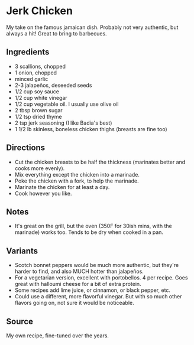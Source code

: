 # Jerk Chicken

My take on the famous jamaican dish.
Probably not very authentic, but always a hit!
Great to bring to barbecues.

## Ingredients

* 3 scallions, chopped
* 1 onion, chopped
* minced garlic
* 2-3 jalapeños, deseeded seeds
* 1/2 cup soy sauce
* 1/2 cup white vinegar
* 1/2 cup vegetable oil. I usually use olive oil
* 2 tbsp brown sugar
* 1/2 tsp dried thyme
* 2 tsp jerk seasoning (I like Badia's best)
* 1 1/2 lb skinless, boneless chicken thighs (breasts are fine too)

## Directions

* Cut the chicken breasts to be half the thickness (marinates better and
  cooks more evenly).
* Mix everything except the chicken into a marinade.
* Poke the chicken with a fork, to help the marinade.
* Marinate the chicken for at least a day.
* Cook however you like.

## Notes

* It's great on the grill, but the oven (350F for 30ish mins, with the
  marinade) works too. Tends to be dry when cooked in a pan.

## Variants

* Scotch bonnet peppers would be much more authentic, but they're harder
  to find, and also MUCH hotter than jalapeños.
* For a vegetarian version, excellent with portobellos. 4 per recipe.
  Goes great with halloumi cheese for a bit of extra protein.
* Some recipes add lime juice, or cinnamon, or black pepper, etc.
* Could use a different, more flavorful vinegar. But with so much other
  flavors going on, not sure it would be noticeable.

## Source

My own recipe, fine-tuned over the years.
